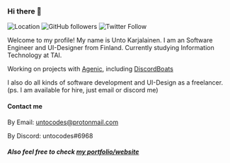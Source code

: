 ### Hi there 👋
![Location](https://img.shields.io/badge/%F0%9F%93%8D%20From-Turku%2C%20FI-informational)
![GitHub followers](https://img.shields.io/github/followers/untocodes?style=social)
![Twitter Follow](https://img.shields.io/twitter/follow/untocodes?style=social)

Welcome to my profile! My name is Unto Karjalainen. I am an Software Engineer and UI-Designer from Finland.
Currently studying Information Technology at TAI.


Working on projects with [Agenic](https://agenic.org), including [DiscordBoats](https://discord.boats)

I also do all kinds of software development and UI-Design as a freelancer. (ps. I am available for hire, just email or discord me)

#### Contact me

By Email: untocodes@protonmail.com

By Discord: untocodes#6968

##### Also feel free to check [my portfolio/website](https://unto.codes)
